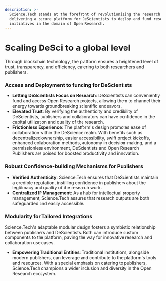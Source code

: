 ```yaml
---
description: >-
  Science.Tech stands at the forefront of revolutionizing the research arena by
  delivering a secure platform for DeScientists to deploy and fund research
  initiatives in the domain of Open Research.
---
```


# Scaling DeSci to a global level

Through blockchain technology, the platform ensures a heightened level of trust, transparency, and efficiency, catering to both researchers and publishers.

### **Access and Deployment to funding for DeScientists**

* **Letting DeScientists Focus on Research**: DeScientists can conveniently fund and access Open Research projects, allowing them to channel their energy towards groundbreaking scientific endeavors.
* **Elevated Trust**: By verifying the authenticity and credibility of DeScientists, publishers and collaborators can have confidence in the capital utilization and quality of the research.
* **Frictionless Experience**: The platform's design promotes ease of collaboration within the DeScience realm. With benefits such as decentralized ownership, easier accessibility, swift project kickoffs, enhanced collaboration methods, autonomy in decision-making, and a permissionless environment, DeScientists and Open Research Publishers are poised for boosted productivity and innovation.

### **Robust Confidence-building Mechanisms for Publishers**

* **Verified Authenticity**: Science.Tech ensures that DeScientists maintain a credible reputation, instilling confidence in publishers about the legitimacy and quality of the research work.
* **Centralized IP Management**: As a hub for intellectual property management, Science.Tech assures that research outputs are both safeguarded and easily accessible.

### **Modularity for Tailored Integrations**

Science.Tech's adaptable modular design fosters a symbiotic relationship between publishers and DeScientists. Both can introduce custom components to the platform, paving the way for innovative research and collaboration use cases.

* **Empowering Traditional Entities**: Traditional institutions, alongside modern publishers, can leverage and contribute to the platform's tools and resources. With a special emphasis on catering to publishers, Science.Tech champions a wider inclusion and diversity in the Open Research ecosystem.

